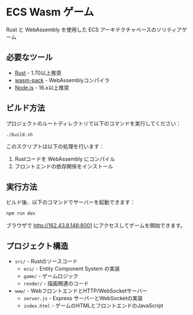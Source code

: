 # ECS Wasm ゲーム

Rust と WebAssembly を使用した ECS アーキテクチャベースのソリティアゲーム

## 必要なツール

- [Rust](https://www.rust-lang.org/tools/install) - 1.70以上推奨
- [wasm-pack](https://rustwasm.github.io/wasm-pack/installer/) - WebAssemblyコンパイラ
- [Node.js](https://nodejs.org/) - 16.x以上推奨

## ビルド方法

プロジェクトのルートディレクトリで以下のコマンドを実行してください：

```bash
./build.sh
```

このスクリプトは以下の処理を行います：
1. Rustコードを WebAssembly にコンパイル
2. フロントエンドの依存関係をインストール

## 実行方法

ビルド後、以下のコマンドでサーバーを起動できます：

```bash
npm run dev
```

ブラウザで http://162.43.8.148:8001 にアクセスしてゲームを開始できます。

## プロジェクト構造

- `src/` - Rustのソースコード
  - `ecs/` - Entity Component System の実装
  - `game/` - ゲームロジック
  - `render/` - 描画関連のコード
- `www/` - WebフロントエンドとHTTP/WebSocketサーバー
  - `server.js` - Express サーバーとWebSocketの実装
  - `index.html` - ゲームのHTMLとフロントエンドのJavaScript 